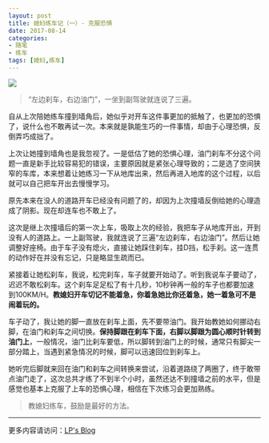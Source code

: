 ```yaml
---
layout: post
title: 媳妇练车记（一）- 克服恐惧
date: 2017-08-14
categories: 
- 随笔
- 练车
tags: [媳妇,练车]
---
```


![](/assets/img/me/2017-08-14-21-54-11.jpg)

> “左边刹车，右边油门”，一坐到副驾驶就连说了三遍。

<!--more -->
自从上次陪她练车撞到墙角后，她似乎对开车这件事更加的抵触了，也更加的恐惧了，说什么也不敢再试一次。本来就是孰能生巧的一件事情，却由于心理恐惧，反倒弄巧成拙了。

上次让她撞到墙角也是我忽视了。一是低估了她的恐惧心理，油门刹车不分这个问题一直是新手比较容易犯的错误，主要原因就是紧张心理导致的；二是选了空间狭窄的车库，本来想着让她练习一下从地库出来，然后再进入地库的这个过程，以后就可以自己把车开出去慢慢学习。

原先本来在没人的道路开车已经没有问题了的，却因为上次撞墙反倒给她的心理造成了阴影。现在却连车也不敢上了。

这次是继上次撞墙后的第一次上车，吸取上次的经验，我把车子从地库开出，开到没有人的道路上。一上副驾驶，我就连说了三遍“左边刹车，右边油门”。然后让她调整好座椅。由于车子没有熄火，直接让她踩住刹车，挂D挡，松手刹。这一连贯的动作好在并没有忘记，只是略显生疏而已。

紧接着让她松刹车，我说，松完刹车，车子就要开始动了。听到我说车子要动了，迟迟不敢松刹车。这个刹车足足松了有十几秒，10秒钟再一般的车子也都要加速到100KM/H。**教媳妇开车切记不能着急，你着急她比你还着急，她一着急可不是闹着玩的。**

车子动了，我让她的脚一直放在刹车上面，先不要带油门。我开始教她如何挪动右脚，在油门和刹车之间切换。**保持脚跟在刹车下面，右脚以脚跟为圆心顺时针转到油门上**，一般情况，油门比刹车要低，所以脚转到油门上的时候，通常只有脚尖一部分踏上，当遇到紧急情况的时候，脚可以迅速回位到刹车上。

她听完后脚就来回在油门和刹车之间转换来尝试，沿着道路绕了两圈了，终于敢带点油门走了，这次总共才练了不到半个小时，虽然还达不到撞墙之前的水平，但是感觉也基本上克服了上车的恐惧心理，相信在下次练习会更加熟练。

> 教媳妇练车，鼓励是最好的方法。

---
更多内容请访问：[LP's Blog](http://lupeng.me)